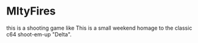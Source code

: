 # MItyFires
this is a shooting game like This is a small weekend homage to the classic c64 shoot-em-up "Delta".
